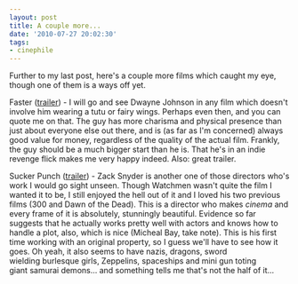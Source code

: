 ```yaml
---
layout: post
title: A couple more...
date: '2010-07-27 20:02:30'
tags:
- cinephile
---
```


Further to my last post, here's a couple more films which caught my eye, though one of them is a ways off yet. 

Faster ([trailer](http://trailers.apple.com/trailers/independent/faster/)) - I will go and see Dwayne Johnson in any film which doesn't involve him wearing a tutu or fairy wings. Perhaps even then, and you can quote me on that. The guy has more charisma and physical presence than just about everyone else out there, and is (as far as I'm concerned) always good value for money, regardless of the quality of the actual film. Frankly, the guy should be a much bigger start than he is. That he's in an indie revenge flick makes me very happy indeed. Also: great trailer.  

<!-- More --> 

Sucker Punch ([trailer](http://trailers.apple.com/trailers/wb/suckerpunch/)) - Zack Snyder is another one of those directors who's work I would go sight unseen. Though Watchmen wasn't quite the film I wanted it to be, I still enjoyed the hell out of it and I loved his two previous films (300 and Dawn of the Dead). This is a director who makes _cinema_ and every frame of it is absolutely, stunningly beautiful. Evidence so far suggests that he actually works pretty well with actors and knows how to handle a plot, also, which is nice (Micheal Bay, take note). This is his first time working with an original property, so I guess we'll have to see how it goes. Oh yeah, it also seems to have nazis, dragons, sword wielding burlesque girls, Zeppelins, spaceships and mini gun toting giant samurai demons... and something tells me that's not the half of it...
